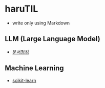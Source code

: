 # haruTIL

- write only using Markdown

## LLM (Large Language Model)
- [문서청킹](./LLM/청킹.md)

## Machine Learning
- [scikit-learn](./MachineLearning/scikit-learn.md)
